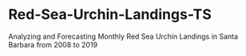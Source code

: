 # Red-Sea-Urchin-Landings-TS
Analyzing and Forecasting Monthly Red Sea Urchin Landings in Santa Barbara from 2008 to 2019
